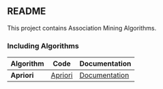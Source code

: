 ## README

This project contains Association Mining Algorithms.

### Including Algorithms

|Algorithm|Code|Documentation|
|---|---|---|
|**Apriori**|[Apriori](https://github.com/cotur/DataMining/tree/master/src/Association/Apriori)|[Documentation](https://github.com/cotur/DataMining/tree/master/src/Association/Apriori/README.md)|